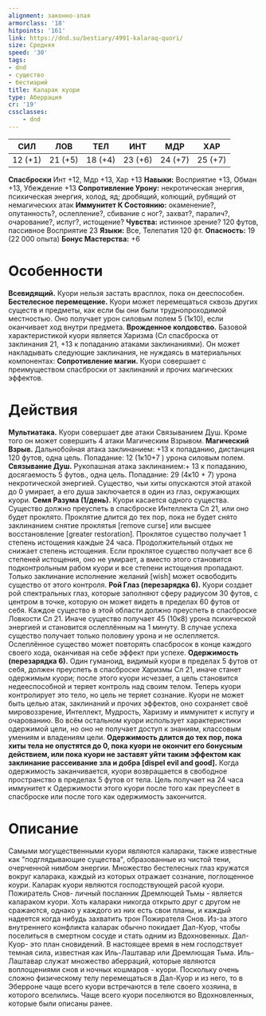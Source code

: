 ```yaml
---
alignment: законно-злая
armorclass: '18'
hitpoints: '161'
link: https://dnd.su/bestiary/4991-kalaraq-quori/
size: Средняя
speed: '30'
tags:
- dnd
- существо
- бестиарий
title: Каларак куори
type: Аберрация
cr: '19'
cssclasses:
    - dnd
---
```



| СИЛ | ЛОВ | ТЕЛ | ИНТ | МДР | ХАР |
|---|---|---|---|---|---|
| 12 (+1) | 21 (+5) | 18 (+4) | 23 (+6) | 24 (+7) | 25 (+7) |
**Спасброски** Инт +12, Мдр +13, Хар +13
**Навыки:** Восприятие +13, Обман +13, Убеждение +13
**Сопротивление Урону:** некротическая энергия, психическая энергия, холод, яд; дробящий, колющий, рубящий от немагических атак
**Иммунитет К Состоянию:** окаменение?, опутанность?, ослепление?, сбивание с ног?, захват?, паралич?, очарование?, испуг?, истощение?
**Чувства:** истинное зрение? 120 футов, пассивное Восприятие 23
**Языки:** Все, Телепатия 120 фт.
**Опасность:** 19 (22 000 опыта)
**Бонус Мастерства:** +6


# Особенности
**Всевидящий.** Куори нельзя застать врасплох, пока он дееспособен.
**Бестелесное перемещение.** Куори может перемещаться сквозь других существ и предметы, как если бы они были труднопроходимой местностью. Оно получает урон силовым полем 5 (1к10), если оканчивает ход внутри предмета.
**Врожденное колдовство.** Базовой характеристикой куори является Харизма (Сл спасброска от заклинания 21, +13 к попаданию атаками заклинаниями). Он может накладывать следующие заклинания, не нуждаясь в материальных компонентах:
**Сопротивление магии.** Куори совершает с преимуществом спасброски от заклинаний и прочих магических эффектов.


# Действия
**Мультиатака.** Куори совершает две атаки Связыванием Душ. Кроме того он может совершить 4 атаки Магическим Взрывом.
**Магический Взрыв.** Дальнобойная атака заклинанием: +13 к попаданию, дистанция 120 футов, одна цель. Попадание: 12 (1к10+7 ) урона силовым полем.
**Связывание Душ.** Рукопашная атака заклинанием:+ 13 к попаданию, досягаемость 5 футов., одна цель. Попадание: 29 (4к10 + 7) урона некротической энергией. Существо, чьи хиты опускаются этой атакой до 0 умирает, а его душа заключается в один из глаз, окружающих куори.
**Семя Разума (1/день).** Куори касается одного существа. Существо должно преуспеть в спасброске Интеллекта Сл 21, или оно будет проклято. Проклятие длится до тех пор, пока не будет снято заклинанием снятие проклятья [remove curse] или высшее восстановление [greater restoration]. Проклятое существо получает 1 степень истощения каждые 24 часа. Продолжительный отдых не снижает степень истощения. Если проклятое существо получает все 6 степеней истощения, оно не умирает, а вместо этого становится подконтрольным рабом куори и все степени истощения пропадают. Только заклинание исполнение желаний [wish] может освободить существо от этого контроля.
**Рой Глаз (перезарядка 6).** Куори создает рой спектральных глаз, которые заполняют сферу радиусом 30 футов, с центром в точке, которую он может видеть в пределах 60 футов от себя. Каждое существо в этой области должно преуспеть в спасброске Ловкости Сл 21. Иначе существо получает 45 (10к8) урона психической энергией и становится ослеплённым на 1 минуту. В случае успеха существо получает только половину урона и не ослепляется. Ослеплённое существо может повторять спасбросок в конце каждого своего хода, оканчивая на себе эффект при успехе.
**Одержимость (перезарядка 6).** Один гуманоид, видимый куори в пределах 5 футов от себя, должен преуспеть в спасброске Харизмы Сл 21, иначе станет одержимым куори; после этого куори исчезает, а цель становится недееспособной и теряет контроль над своим телом. Теперь куори контролирует это тело, но цель не теряет сознание. Куори не может быть целью атак, заклинаний и прочих эффектов, оно сохраняет своё мировоззрение, Интеллект, Мудрость, Харизму и иммунитет к испугу и очарованию. Во всём остальном куори использует характеристики одержимой цели, но оно не получает доступ к знаниям, классовым умениям и владениям цели.
**Одержимость длится до тех пор, пока хиты тела не опустятся до 0, пока куори не окончит его бонусным действием, или пока куори не заставят уйти таким эффектом как заклинание рассеивание зла и добра [dispel evil and good].** Когда одержимость заканчивается, куори возвращается в свободное пространство в пределах 5 футов от тела. Цель получает на 24 часа иммунитет к Одержимости этого куори после того как преуспеет в спасброске или после того как одержимость закончится.


# Описание
Самыми могущественными куори являются калараки, также известные как "подглядывающие существа", образованные из чистой тени, очерченной нимбом энергии. Множество бестелесных глаз кружатся вокруг каларака, каждый из которых отражает сознание, поглощенное коури. Каларак куори являются господствующей расой куори. Пожиратель Снов- личный посланник Дремлющей Тьмы - является калараком куори. Хоть калараки никогда открыто друг с другом не сражаются, однако у каждого из них есть свои планы, и каждый надеется когда нибудь захватить трон Пожирателя Снов. Из-за этого внутреннего конфликта каларак обычно покидает Дал-Куор, чтобы поселиться в смертном сосуде и стать одним из Вдохновенных. Дал-Куор- это план сновидений. В настоящее время в нем господствует темная сила, известная как Иль-Лаштавар или Дремлющая Тьма. Иль-Лаштавар служат множество аберраций, которые являются воплощениями снов и ночных кошмаров - куори. Поскольку очень сложно физическому телу перемещаться в Дал-Куор и из него, то в Эберроне чаще всего куори встречаются в теле своего хозяина, в которого вселились. Чаще всего куори поселяются во Вдохновленных, которые были описаны ранее.